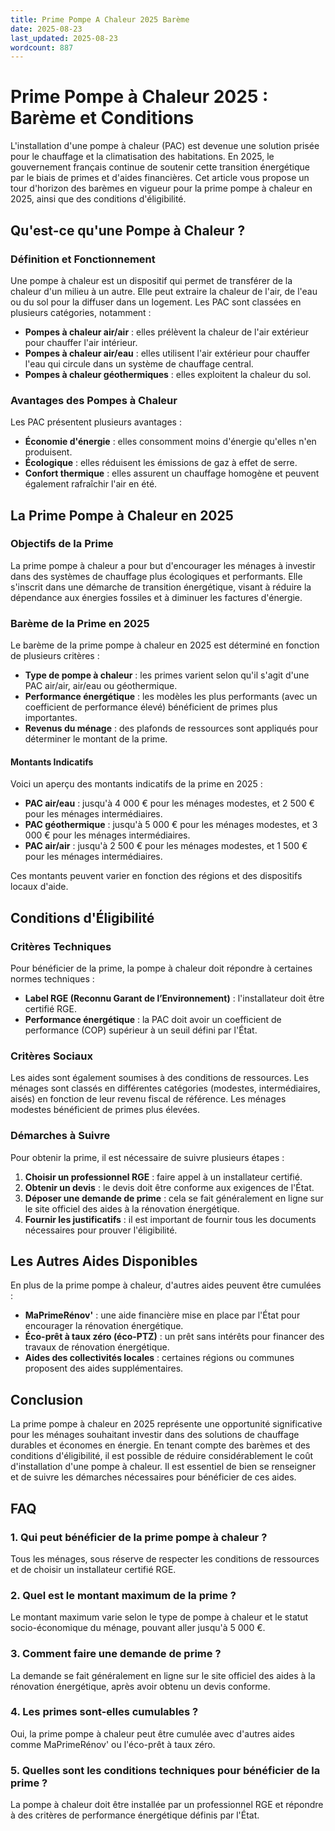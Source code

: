 ```yaml
---
title: Prime Pompe A Chaleur 2025 Barème
date: 2025-08-23
last_updated: 2025-08-23
wordcount: 887
---
```


# Prime Pompe à Chaleur 2025 : Barème et Conditions

L'installation d'une pompe à chaleur (PAC) est devenue une solution prisée pour le chauffage et la climatisation des habitations. En 2025, le gouvernement français continue de soutenir cette transition énergétique par le biais de primes et d'aides financières. Cet article vous propose un tour d'horizon des barèmes en vigueur pour la prime pompe à chaleur en 2025, ainsi que des conditions d'éligibilité.

## Qu'est-ce qu'une Pompe à Chaleur ?

### Définition et Fonctionnement

Une pompe à chaleur est un dispositif qui permet de transférer de la chaleur d'un milieu à un autre. Elle peut extraire la chaleur de l'air, de l'eau ou du sol pour la diffuser dans un logement. Les PAC sont classées en plusieurs catégories, notamment :

- **Pompes à chaleur air/air** : elles prélèvent la chaleur de l'air extérieur pour chauffer l'air intérieur.
- **Pompes à chaleur air/eau** : elles utilisent l'air extérieur pour chauffer l'eau qui circule dans un système de chauffage central.
- **Pompes à chaleur géothermiques** : elles exploitent la chaleur du sol.

### Avantages des Pompes à Chaleur

Les PAC présentent plusieurs avantages :

- **Économie d'énergie** : elles consomment moins d'énergie qu'elles n'en produisent.
- **Écologique** : elles réduisent les émissions de gaz à effet de serre.
- **Confort thermique** : elles assurent un chauffage homogène et peuvent également rafraîchir l'air en été.

## La Prime Pompe à Chaleur en 2025

### Objectifs de la Prime

La prime pompe à chaleur a pour but d'encourager les ménages à investir dans des systèmes de chauffage plus écologiques et performants. Elle s'inscrit dans une démarche de transition énergétique, visant à réduire la dépendance aux énergies fossiles et à diminuer les factures d'énergie.

### Barème de la Prime en 2025

Le barème de la prime pompe à chaleur en 2025 est déterminé en fonction de plusieurs critères :

- **Type de pompe à chaleur** : les primes varient selon qu'il s'agit d'une PAC air/air, air/eau ou géothermique.
- **Performance énergétique** : les modèles les plus performants (avec un coefficient de performance élevé) bénéficient de primes plus importantes.
- **Revenus du ménage** : des plafonds de ressources sont appliqués pour déterminer le montant de la prime.

#### Montants Indicatifs

Voici un aperçu des montants indicatifs de la prime en 2025 :

- **PAC air/eau** : jusqu'à 4 000 € pour les ménages modestes, et 2 500 € pour les ménages intermédiaires.
- **PAC géothermique** : jusqu'à 5 000 € pour les ménages modestes, et 3 000 € pour les ménages intermédiaires.
- **PAC air/air** : jusqu'à 2 500 € pour les ménages modestes, et 1 500 € pour les ménages intermédiaires.

Ces montants peuvent varier en fonction des régions et des dispositifs locaux d'aide.

## Conditions d'Éligibilité

### Critères Techniques

Pour bénéficier de la prime, la pompe à chaleur doit répondre à certaines normes techniques :

- **Label RGE (Reconnu Garant de l’Environnement)** : l'installateur doit être certifié RGE.
- **Performance énergétique** : la PAC doit avoir un coefficient de performance (COP) supérieur à un seuil défini par l'État.

### Critères Sociaux

Les aides sont également soumises à des conditions de ressources. Les ménages sont classés en différentes catégories (modestes, intermédiaires, aisés) en fonction de leur revenu fiscal de référence. Les ménages modestes bénéficient de primes plus élevées.

### Démarches à Suivre

Pour obtenir la prime, il est nécessaire de suivre plusieurs étapes :

1. **Choisir un professionnel RGE** : faire appel à un installateur certifié.
2. **Obtenir un devis** : le devis doit être conforme aux exigences de l'État.
3. **Déposer une demande de prime** : cela se fait généralement en ligne sur le site officiel des aides à la rénovation énergétique.
4. **Fournir les justificatifs** : il est important de fournir tous les documents nécessaires pour prouver l'éligibilité.

## Les Autres Aides Disponibles

En plus de la prime pompe à chaleur, d'autres aides peuvent être cumulées :

- **MaPrimeRénov'** : une aide financière mise en place par l'État pour encourager la rénovation énergétique.
- **Éco-prêt à taux zéro (éco-PTZ)** : un prêt sans intérêts pour financer des travaux de rénovation énergétique.
- **Aides des collectivités locales** : certaines régions ou communes proposent des aides supplémentaires.

## Conclusion

La prime pompe à chaleur en 2025 représente une opportunité significative pour les ménages souhaitant investir dans des solutions de chauffage durables et économes en énergie. En tenant compte des barèmes et des conditions d'éligibilité, il est possible de réduire considérablement le coût d'installation d'une pompe à chaleur. Il est essentiel de bien se renseigner et de suivre les démarches nécessaires pour bénéficier de ces aides.

## FAQ

### 1. Qui peut bénéficier de la prime pompe à chaleur ?

Tous les ménages, sous réserve de respecter les conditions de ressources et de choisir un installateur certifié RGE.

### 2. Quel est le montant maximum de la prime ?

Le montant maximum varie selon le type de pompe à chaleur et le statut socio-économique du ménage, pouvant aller jusqu'à 5 000 €.

### 3. Comment faire une demande de prime ?

La demande se fait généralement en ligne sur le site officiel des aides à la rénovation énergétique, après avoir obtenu un devis conforme.

### 4. Les primes sont-elles cumulables ?

Oui, la prime pompe à chaleur peut être cumulée avec d'autres aides comme MaPrimeRénov' ou l'éco-prêt à taux zéro.

### 5. Quelles sont les conditions techniques pour bénéficier de la prime ?

La pompe à chaleur doit être installée par un professionnel RGE et répondre à des critères de performance énergétique définis par l'État.